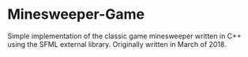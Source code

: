 # Minesweeper-Game
Simple implementation of the classic game minesweeper written in C++ using the SFML external library. Originally written in March of 2018.
